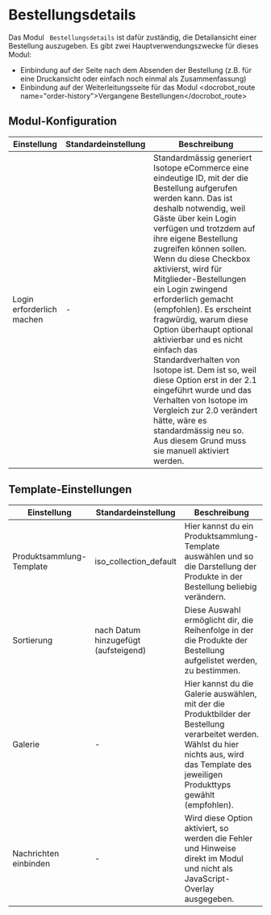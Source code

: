 # Bestellungsdetails

Das Modul ` Bestellungsdetails` ist dafür zuständig, die Detailansicht einer Bestellung auszugeben. Es gibt zwei Hauptverwendungszwecke für dieses Modul:

* Einbindung auf der Seite nach dem Absenden der Bestellung (z.B. für eine Druckansicht oder einfach noch einmal als Zusammenfassung)
* Einbindung auf der Weiterleitungsseite für das Modul <docrobot_route name="order-history">Vergangene Bestellungen</docrobot_route>

## Modul-Konfiguration

<table>
	<thead>
		<tr>
			<th>Einstellung</th>
			<th>Standardeinstellung</th>
			<th>Beschreibung</th>
		</tr>
	</thead>
	<tbody>
		<tr>
			<td>Login erforderlich machen</td>
			<td>-</td>
			<td>Standardmässig generiert Isotope eCommerce eine eindeutige ID, mit der die Bestellung aufgerufen werden kann. Das ist deshalb notwendig, weil Gäste über kein Login verfügen und trotzdem auf ihre eigene Bestellung zugreifen können sollen. Wenn du diese Checkbox aktivierst, wird für Mitglieder-Bestellungen ein Login zwingend erforderlich gemacht (empfohlen). <docrobot_message type="info">Es erscheint fragwürdig, warum diese Option überhaupt optional aktivierbar und es nicht einfach das Standardverhalten von Isotope ist. Dem ist so, weil diese Option erst in der 2.1 eingeführt wurde und das Verhalten von Isotope im Vergleich zur 2.0 verändert hätte, wäre es standardmässig neu so. Aus diesem Grund muss sie manuell aktiviert werden.</docrobot_message></td>
		</tr>
	</tbody>
</table>

## Template-Einstellungen

<table>
	<thead>
		<tr>
			<th>Einstellung</th>
			<th>Standardeinstellung</th>
			<th>Beschreibung</th>
		</tr>
	</thead>
	<tbody>
		<tr>
			<td>Produktsammlung-Template</td>
			<td>iso_collection_default</td>
			<td>Hier kannst du ein Produktsammlung-Template auswählen und so die Darstellung der Produkte in der Bestellung beliebig verändern.</td>
		</tr>
		<tr>
			<td>Sortierung</td>
			<td>nach Datum hinzugefügt (aufsteigend)</td>
			<td>Diese Auswahl ermöglicht dir, die Reihenfolge in der die Produkte der Bestellung aufgelistet werden, zu bestimmen.</td>
		</tr>
		<tr>
			<td>Galerie</td>
			<td>-</td>
			<td>Hier kannst du die Galerie auswählen, mit der die Produktbilder der Bestellung verarbeitet werden. Wählst du hier nichts aus, wird das Template des jeweiligen Produkttyps gewählt (empfohlen).</td>
		</tr>
		<tr>
			<td>Nachrichten einbinden</td>
			<td>-</td>
			<td>Wird diese Option aktiviert, so werden die Fehler und Hinweise direkt im Modul und nicht als JavaScript-Overlay ausgegeben.</td>
		</tr>
	</tbody>
</table>